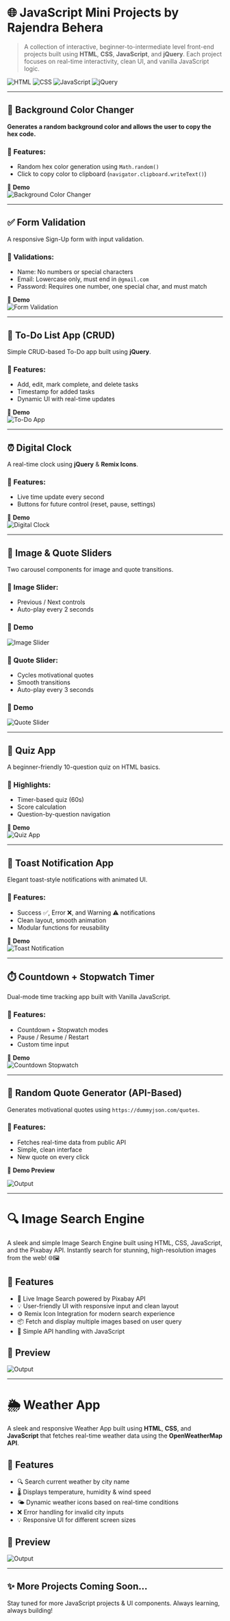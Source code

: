 # 🌐 JavaScript Mini Projects by Rajendra Behera

> A collection of interactive, beginner-to-intermediate level front-end projects built using **HTML**, **CSS**, **JavaScript**, and **jQuery**. Each project focuses on real-time interactivity, clean UI, and vanilla JavaScript logic.

![HTML](https://img.shields.io/badge/-HTML-orange?style=flat)
![CSS](https://img.shields.io/badge/-CSS-blue?style=flat)
![JavaScript](https://img.shields.io/badge/-JavaScript-yellow?style=flat)
![jQuery](https://img.shields.io/badge/-jQuery-purple?style=flat)

---

## 🎨 Background Color Changer
**Generates a random background color and allows the user to copy the hex code.**

### 🧠 Features:
- Random hex color generation using `Math.random()`
- Click to copy color to clipboard (`navigator.clipboard.writeText()`)

🎥 **Demo**  
![Background Color Changer](https://github.com/BRajendra10/JavaScript/blob/8f388c431d3499fb56180fd30906e486ac6dc041/Background-color-changer/Background%20color%20changer.gif)

---

## ✅ Form Validation
A responsive Sign-Up form with input validation.

### 🧠 Validations:
- Name: No numbers or special characters  
- Email: Lowercase only, must end in `@gmail.com`  
- Password: Requires one number, one special char, and must match

🎥 **Demo**  
![Form Validation](https://github.com/BRajendra10/JavaScript/blob/8f388c431d3499fb56180fd30906e486ac6dc041/Form-validation/Form%20validation.gif)

---

## 📝 To-Do List App (CRUD)
Simple CRUD-based To-Do app built using **jQuery**.

### 🧠 Features:
- Add, edit, mark complete, and delete tasks
- Timestamp for added tasks
- Dynamic UI with real-time updates

🎥 **Demo**  
![To-Do App](https://github.com/BRajendra10/JavaScript/blob/8f388c431d3499fb56180fd30906e486ac6dc041/To-do-app/to-do%20app.gif)

---

## ⏰ Digital Clock
A real-time clock using **jQuery** & **Remix Icons**.

### 🧠 Features:
- Live time update every second
- Buttons for future control (reset, pause, settings)

🎥 **Demo**  
![Digital Clock](https://github.com/BRajendra10/JavaScript/blob/8f388c431d3499fb56180fd30906e486ac6dc041/Digital-clock/digital%20clock.gif)

---

## 🎠 Image & Quote Sliders
Two carousel components for image and quote transitions.

### 📸 Image Slider:
- Previous / Next controls  
- Auto-play every 2 seconds

### 🎥 **Demo**  

![Image Slider](https://github.com/BRajendra10/JavaScript/blob/8f388c431d3499fb56180fd30906e486ac6dc041/Image-slider/image%20slider.gif)  

### 📝 Quote Slider:
- Cycles motivational quotes  
- Smooth transitions  
- Auto-play every 3 seconds  

### 🎥 **Demo**  

![Quote Slider](https://github.com/BRajendra10/JavaScript/blob/8f388c431d3499fb56180fd30906e486ac6dc041/Quote-app/qute%20slider.gif)

---

## 🧠 Quiz App
A beginner-friendly 10-question quiz on HTML basics.

### 🧠 Highlights:
- Timer-based quiz (60s)
- Score calculation
- Question-by-question navigation

🎥 **Demo**  
![Quiz App](https://github.com/BRajendra10/JavaScript/blob/8f388c431d3499fb56180fd30906e486ac6dc041/Quiz-app/Quiz%20app.gif)

---

## 🚀 Toast Notification App
Elegant toast-style notifications with animated UI.

### 🧠 Features:
- Success ✅, Error ❌, and Warning ⚠️ notifications
- Clean layout, smooth animation
- Modular functions for reusability

🎥 **Demo**  
![Toast Notification](https://github.com/BRajendra10/JavaScript/blob/8f388c431d3499fb56180fd30906e486ac6dc041/Toast-notification/Toast_notification_app.gif)

---

## ⏱️ Countdown + Stopwatch Timer
Dual-mode time tracking app built with Vanilla JavaScript.

### 🧠 Features:
- Countdown + Stopwatch modes  
- Pause / Resume / Restart  
- Custom time input  

🎥 **Demo**  
![Countdown Stopwatch](https://github.com/BRajendra10/JavaScript/blob/8f388c431d3499fb56180fd30906e486ac6dc041/Countdown-and-stopwatch/Countdowan_and_stopwatch.gif)

---

## 🔁 Random Quote Generator (API-Based)
Generates motivational quotes using `https://dummyjson.com/quotes`.

### 🧠 Features:
- Fetches real-time data from public API
- Simple, clean interface
- New quote on every click

🎥 **Demo Preview**  

![Output](https://github.com/BRajendra10/JavaScript/blob/8f388c431d3499fb56180fd30906e486ac6dc041/Random-quote-generator/Random%20quote%20generator.gif)

---

# 🔍 Image Search Engine

A sleek and simple Image Search Engine built using HTML, CSS, JavaScript, and the Pixabay API. Instantly search for stunning, high-resolution images from the web! 🌐🖼️

## 🚀 Features

- 🔎 Live Image Search powered by Pixabay API
- 💡 User-friendly UI with responsive input and clean layout
- ⚙️ Remix Icon Integration for modern search experience
- 📦 Fetch and display multiple images based on user query
- 🔄 Simple API handling with JavaScript

## 📸 Preview

![Output](https://github.com/BRajendra10/JavaScript/blob/8f388c431d3499fb56180fd30906e486ac6dc041/Image-search-engine/image%20search%20engine.gif)

---

# 🌦️ Weather App

A sleek and responsive Weather App built using **HTML**, **CSS**, and **JavaScript** that fetches real-time weather data using the **OpenWeatherMap API**.

## 🚀 Features

- 🔍 Search current weather by city name  
- 🌡️ Displays temperature, humidity & wind speed  
- 🌤️ Dynamic weather icons based on real-time conditions  
- ❌ Error handling for invalid city inputs  
- 💡 Responsive UI for different screen sizes

## 📸 Preview

![Output](https://github.com/BRajendra10/JavaScript/blob/8f388c431d3499fb56180fd30906e486ac6dc041/Weather-app/weather%20app.gif)

---

## ✨ More Projects Coming Soon...

Stay tuned for more JavaScript projects & UI components. Always learning, always building!


